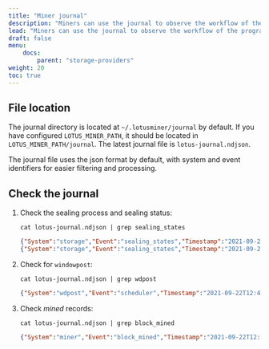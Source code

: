 ```yaml
---
title: "Miner journal"
description: "Miners can use the journal to observe the workflow of the program in detail, and simplify troubleshooting."
lead: "Miners can use the journal to observe the workflow of the program in detail, and simplify troubleshooting."
draft: false
menu:
    docs:
        parent: "storage-providers"
weight: 20
toc: true
---
```


## File location

The journal directory  is located at `~/.lotusminer/journal` by default. If you have configured `LOTUS_MINER_PATH`,  it should be located in `LOTUS_MINER_PATH/journal`. The latest journal file is `lotus-journal.ndjson`.

The journal file uses the json format by default, with system and event identifiers for easier filtering and processing.

## Check the journal

1. Check the sealing process and sealing status:

    ```shell with-output
    cat lotus-journal.ndjson | grep sealing_states
    ```

    ```json output
    {"System":"storage","Event":"sealing_states","Timestamp":"2021-09-22T12:51:04.144905781+08:00","Data":{"SectorNumber":67,"SectorType":5,"From":"PreCommitBatchWait","After":"WaitSeed","Error":""}}
    {"System":"storage","Event":"sealing_states","Timestamp":"2021-09-22T12:53:14.389710503+08:00","Data":{"SectorNumber":67,"SectorType":5,"From":"WaitSeed","After":"Committing","Error":""}}
    ```

1. Check for `windowpost`:

    ```shell with-output
    cat lotus-journal.ndjson | grep wdpost
    ```

    ```json output
    {"System":"wdpost","Event":"scheduler","Timestamp":"2021-09-22T12:49:33.802956998+08:00","Data":{"Deadline":{"CurrentEpoch":31436,"PeriodStart":29458,"Index":32,"Open":31378,"Close":31438,  "Challenge":31358,"FaultCutoff":31308,"WPoStPeriodDeadlines":48,"WPoStProvingPeriod":2880, "WPoStChallengeWindow":60,"WPoStChallengeLookback":20,"FaultDeclarationCutoff":70},"Height":31436, "TipSet":[{"/":"bafy2bzaceajca6lstl3f6ez2ilfsrqlhugcfvr7eybfyomvtbebt43z2xyjm2"}],"State":"started"}}  
    ```

1. Check _mined_ records:

    ```shell with-output
    cat lotus-journal.ndjson | grep block_mined
    ```

    ```json output
    {"System":"miner","Event":"block_mined","Timestamp":"2021-09-22T12:49:56.313760193+08:00","Data":{"cid":{"/":"bafy2bzaceazj2htu5d5ylny5ixj2kxp7tmcfubgbo7hotc3z37zsrleidoolu"},"epoch":31437,"nulls":0,"parents":[{"/":"bafy2bzaceajca6lstl3f6ez2ilfsrqlhugcfvr7eybfyomvtbebt43z2xyjm2"}],"timestamp":1630872025}}
    ```
